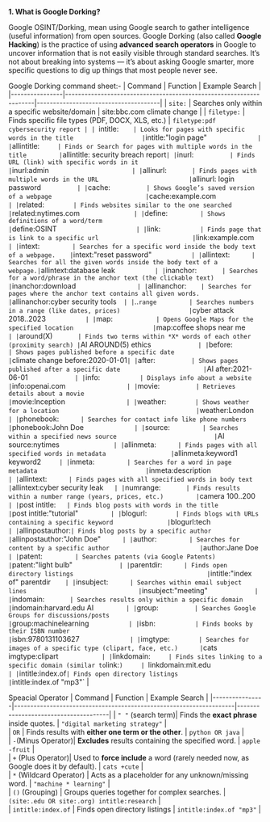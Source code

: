 **1. What is Google Dorking?**

Google OSINT/Dorking, mean using Google search to gather intelligence (useful information) from open sources.
Google Dorking (also called **Google Hacking**) is the practice of using **advanced search operators** in Google to uncover information that is not easily visible through standard searches.
It’s not about breaking into systems — it’s about asking Google smarter, more specific questions to dig up things that most people never see.

Google Dorking command sheet:-
| Command        | Function                                                           | Example Search                       |
|----------------|--------------------------------------------------------------------|--------------------------------------|
| `site:`        | Searches only within a specific website/domain                     | site:bbc.com climate change       |
| `filetype:`    | Finds specific file types (PDF, DOCX, XLS, etc.)                   | `filetype:pdf cybersecurity report |
| `intitle:`     | Looks for pages with specific words in the title                   | `intitle:"login page"`               |
| `allintitle:`      | Finds or Search for pages with multiple words in the title         | `allintitle: security breach report` |
| `inurl:`           | Finds URL (link) with specific words in it                         | `inurl:admin`                        |
| `allinurl:`        | Finds pages with multiple words in the URL                         | `allinurl: login password`           |
| `cache:`           | Shows Google’s saved version of a webpage                          | `cache:example.com`                  |
| `related:`         | Finds websites similar to the one searched                         | `related:nytimes.com`                |
| `define:`          | Shows definitions of a word/term                                   | `define:OSINT`                       |
| `link:`            | Finds page that is link to a specific url                          | `link:example.com`                   |
| `intext:`          | Searches for a specific word inside the body text of a webpage.    | `intext:"reset password"`            |
| `allintext:`       | Searches for all the given words inside the body text of a webpage.| `allintext:database leak`            |
| `inanchor:`        | Searches for a word/phrase in the anchor text (the clickable text) | `inanchor:download`                  |
| `allinanchor:`     | Searches for pages where the anchor text contains all given words. | `allinanchor:cyber security tools`   |
| `..` range         | Searches numbers in a range (like dates, prices)                   | `cyber attack 2018..2023`            |
| `map:`             | Opens Google Maps for the specified location                      | `map:coffee shops near me`         |
| `around(X)`        | Finds two terms within *X* words of each other (proximity search) | `AI AROUND(5) ethics`              |
| `before:`          | Shows pages published before a specific date                      | `climate change before:2020-01-01` |
| `after:`           | Shows pages published after a specific date                       | `AI after:2021-06-01`              |
| `info:`            | Displays info about a website                                     | `info:openai.com`                  |
| `movie:`           | Retrieves details about a movie                                   | `movie:Inception`                  |
| `weather:`         | Shows weather for a location                                      | `weather:London`                   |
| `phonebook:`       | Searches for contact info like phone numbers                      | `phonebook:John Doe`               |
| `source:`          | Searches within a specified news source                           | `AI source:nytimes`                |
| `allinmeta:`       | Finds pages with all specified words in metadata                  | `allinmeta:keyword1 keyword2`      |
| `inmeta:`          | Searches for a word in page metadata                              | `inmeta:description`               |
| `allintext:`       | Finds pages with all specified words in body text                 | `allintext:cyber security leak`    |
| `numrange:`        | Finds results within a number range (years, prices, etc.)         | `camera $100..$200`                |
| `post intitle:`    | Finds blog posts with words in the title                          | `post intitle:"tutorial"`          |
| `blogurl:`         | Finds blogs with URLs containing a specific keyword               | `blogurl:tech`                     |
| `allinpostauthor:` | Finds blog posts by a specific author                             | `allinpostauthor:"John Doe"`       |
| `author:`          | Searches for content by a specific author                         | `author:Jane Doe`                  |
| `patent:`          | Searches patents (via Google Patents)                             | `patent:"light bulb"`              |
| `parentdir:`       | Finds open directory listings                                     | `intitle:"index of" parentdir`     |
| `insubject:`       | Searches within email subject lines                               | `insubject:"meeting"`              |
| `indomain:`        | Searches results only within a specific domain                    | `indomain:harvard.edu AI`          |
| `group:`           | Searches Google Groups for discussions/posts                      | `group:machinelearning`            |
| `isbn:`            | Finds books by their ISBN number                                  | `isbn:9780131103627`               |
| `imgtype:`         | Searches for images of a specific type (clipart, face, etc.)      | `cats imgtype:clipart`             |
| `linkdomain:`      | Finds sites linking to a specific domain (similar to `link:`)     | `linkdomain:mit.edu`               |
| `intitle:index.of` | Finds open directory listings                                     | `intitle:index.of "mp3"`           |

Speacial Operator
| Command        | Function                                                              | Example Search                      |
|----------------|--------------------------------------------------------------------|--------------------------------------|
| `" "` (search term)| Finds the **exact phrase** inside quotes.                         | `"digital marketing strategy"`     |         
| `OR`               | Finds results with **either one term or the other**.              | `python OR java`                   |        
| `-`(Minus Operator)| **Excludes** results containing the specified word.               | `apple -fruit`                     |  
| `+` (Plus Operator)| Used to **force include** a word (rarely needed now, as Google does it by default). | `cats +cute`     |  
| `*` (Wildcard Operator) | Acts as a placeholder for any unknown/missing word.      | `"machine * learning"`             |  
| `()` (Grouping)         | Groups queries together for complex searches.     | `(site:.edu OR site:.org) intitle:research` |  
| `intitle:index.of` | Finds open directory listings                                  | `intitle:index.of "mp3"`             |
